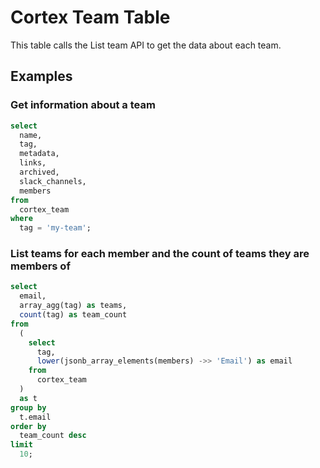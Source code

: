 # Cortex Team Table

This table calls the List team API to get the data about each team. 

## Examples

### Get information about a team

```sql
select
  name,
  tag,
  metadata,
  links,
  archived,
  slack_channels,
  members 
from
  cortex_team 
where
  tag = 'my-team';
```

### List teams for each member and the count of teams they are members of

```sql
select
  email,
  array_agg(tag) as teams,
  count(tag) as team_count 
from
  (
    select
      tag,
      lower(jsonb_array_elements(members) ->> 'Email') as email 
    from
      cortex_team 
  )
  as t 
group by
  t.email 
order by
  team_count desc 
limit 
  10;
```
